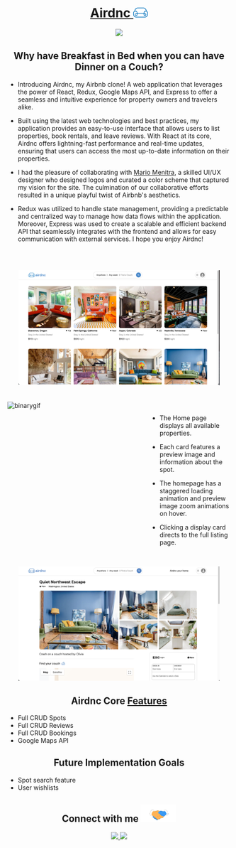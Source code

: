 <div align="center">
  <h1>
  <a href="https://airdnc.onrender.com/">Airdnc  <img src="./frontend/src/media/logo-main.svg" width="33px"/></a>
  </h1>

</div>

<p align="center"> 
  <img src="https://skillicons.dev/icons?i=react,redux,js,express,webpack,github,sqlite,sequelize,nodejs,babel,vscode,git,html,postman&perline=7">
</p>

<div align="center">

## Why have Breakfast in Bed when you can have Dinner on a Couch?

</div>

- Introducing Airdnc, my Airbnb clone! A web application that leverages the power of React, Redux, Google Maps API, and Express to offer a seamless and intuitive experience for property owners and travelers alike. 

- Built using the latest web technologies and best practices, my application provides an easy-to-use interface that allows users to list properties, book rentals, and leave reviews. With React at its core, Airdnc offers lightning-fast performance and real-time updates, ensuring that users can access the most up-to-date information on their properties. 

- I had the pleasure of collaborating with <a href="https://www.linkedin.com/in/mario-menitra/">Mario Menitra</a>, a skilled UI/UX designer who designed logos and curated a color scheme that captured my vision for the site. The culmination of our collaborative efforts resulted in a unique playful twist of Airbnb's aesthetics.

- Redux was utilized to handle state management, providing a predictable and centralized way to manage how data flows within the application. Moreover, Express was used to create a scalable and efficient backend API that seamlessly integrates with the frontend and allows for easy communication with external services. I hope you enjoy Airdnc!

<br></br>

<div align="center">
<img src="./frontend/src/media/homepage.png" width="90%"/>
</div>

<br>
</br>
<div style="display:flex">
  <img src="./frontend/src/media/homepage-load.gif" align="right" alt="binarygif" height="180" width="320" style="object-fit: cover"/>

- The Home page displays all available properties.

- Each card features a preview image and information about the spot.

- The homepage has a staggered loading animation and preview image zoom animations on hover. 

- Clicking a display card directs to the full listing page.

</div>

<br>

<div align="center">
<img src="./frontend/src/media/listing-page.png" width="90%"/>
</div>






<h2 align="center">Airdnc Core <a href="https://github.com/StevenBradleyA/airdnc/wiki/Feature-List">Features</a></h2>

- Full CRUD Spots
- Full CRUD Reviews
- Full CRUD Bookings
- Google Maps API

<h2 align="center">Future Implementation Goals</h2>

- Spot search feature
- User wishlists

<h2 align="center">Connect with me <img alt="socials" src="./frontend/src/media/Handshake.gif" height="40" width="80"/></h2>

<p align="center">
<a align="center" href="https://www.linkedin.com/in/steven-anderson-54416a275/">
  <img src="https://skillicons.dev/icons?i=linkedin&perline=1" height="40"/>
  </a>
<a align="center" href="https://github.com/StevenBradleyA">
  <img src="https://skillicons.dev/icons?i=github&perline=1" height="40"/>
  </a>
</p>
